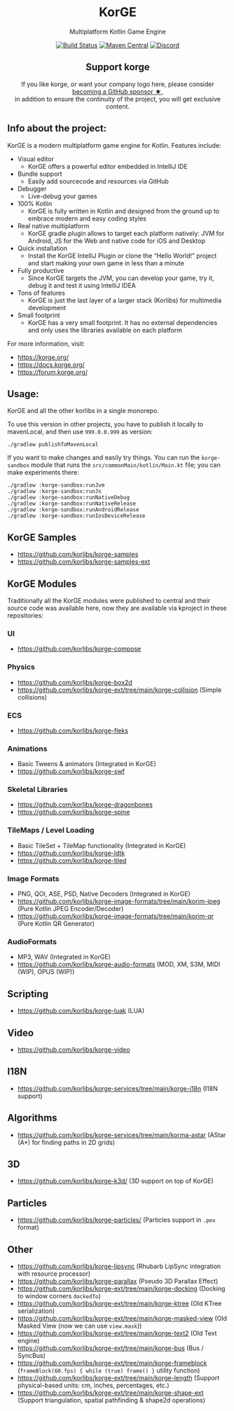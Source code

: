 <h1 align="center">KorGE</h1>
<p align="center">Multiplatform Kotlin Game Engine</p>

<!-- BADGES -->
<p align="center">
	<a href="https://github.com/korlibs/korge/actions"><img alt="Build Status" src="https://github.com/korlibs/korge/workflows/CI/badge.svg" /></a>
    <a href="https://search.maven.org/artifact/com.soywiz.korlibs.korge.plugins/korge-gradle-plugin?eh="><img alt="Maven Central" src="https://img.shields.io/maven-central/v/com.soywiz.korlibs.korge.plugins/korge-gradle-plugin"></a>
	<a href="https://discord.korge.org/"><img alt="Discord" src="https://img.shields.io/discord/728582275884908604?logo=discord&label=Discord" /></a>
</p>
<!-- /BADGES -->

<!-- SUPPORT -->
<h2 align="center">Support korge</h2>
<p align="center">
If you like korge, or want your company logo here, please consider <a href="https://github.com/sponsors/soywiz">becoming a GitHub sponsor ★</a>,<br />
in addition to ensure the continuity of the project, you will get exclusive content.
</p>
<!-- /SUPPORT -->

## Info about the project:

KorGE is a modern multiplatform game engine for Kotlin. Features include:

* Visual editor
  * KorGE offers a powerful editor embedded in IntelliJ IDE
* Bundle support
  * Easily add sourcecode and resources via GitHub
* Debugger
  * Live-debug your games
* 100% Kotlin
  * KorGE is fully written in Kotlin and designed from the ground up to embrace modern and easy coding styles
* Real native multiplatform
  * KorGE gradle plugin allows to target each platform natively: JVM for Android, JS for the Web and native code for iOS and Desktop
* Quick installation
  * Install the KorGE IntelliJ Plugin or clone the “Hello World!” project and start making your own game in less than a minute
* Fully productive
  * Since KorGE targets the JVM, you can develop your game, try it, debug it and test it using IntelliJ IDEA
* Tons of features
  * KorGE is just the last layer of a larger stack (Korlibs) for multimedia development
* Small footprint
  * KorGE has a very small footprint. It has no external dependencies and only uses the libraries available on each platform

For more information, visit:

* <https://korge.org/>
* <https://docs.korge.org/>
* <https://forum.korge.org/>

## Usage:

KorGE and all the other korlibs in a single monorepo.

To use this version in other projects,
you have to publish it locally to mavenLocal,
and then use `999.0.0.999` as version: 

```shell script
./gradlew publishToMavenLocal
```

If you want to make changes and easily try things.
You can run the `korge-sandbox` module that runs
the `src/commonMain/kotlin/Main.kt` file;
you can make experiments there:

```shell script
./gradlew :korge-sandbox:runJvm
./gradlew :korge-sandbox:runJs
./gradlew :korge-sandbox:runNativeDebug
./gradlew :korge-sandbox:runNativeRelease
./gradlew :korge-sandbox:runAndroidRelease
./gradlew :korge-sandbox:runIosDeviceRelease
```

## KorGE Samples

* <https://github.com/korlibs/korge-samples>
* <https://github.com/korlibs/korge-samples-ext>

## KorGE Modules

Traditionally all the KorGE modules were published to central and their source code was available here,
now they are available via kproject in these repositories:

### UI

* <https://github.com/korlibs/korge-compose>

### Physics

* <https://github.com/korlibs/korge-box2d>
* <https://github.com/korlibs/korge-ext/tree/main/korge-collision> (Simple collisions)

### ECS

* <https://github.com/korlibs/korge-fleks>

### Animations

* Basic Tweens & animators (Integrated in KorGE)
* <https://github.com/korlibs/korge-swf>

### Skeletal Libraries

* <https://github.com/korlibs/korge-dragonbones>
* <https://github.com/korlibs/korge-spine>

### TileMaps / Level Loading

* Basic TileSet + TileMap functionality (Integrated in KorGE)
* <https://github.com/korlibs/korge-ldtk>
* <https://github.com/korlibs/korge-tiled>

### Image Formats

* PNG, QOI, ASE, PSD, Native Decoders (Integrated in KorGE)
* <https://github.com/korlibs/korge-image-formats/tree/main/korim-jpeg> (Pure Kotlin JPEG Encoder/Decoder)
* <https://github.com/korlibs/korge-image-formats/tree/main/korim-qr> (Pure Kotlin QR Generator)

### AudioFormats

* MP3, WAV (Integrated in KorGE)
* <https://github.com/korlibs/korge-audio-formats> (MOD, XM, S3M, MIDI (WIP), OPUS (WIP))

## Scripting

* <https://github.com/korlibs/korge-luak> (LUA)

## Video

* <https://github.com/korlibs/korge-video>

## I18N

* <https://github.com/korlibs/korge-services/tree/main/korge-i18n> (I18N support)

## Algorithms

* <https://github.com/korlibs/korge-services/tree/main/korma-astar> (AStar (A*) for finding paths in 2D grids)

## 3D

* <https://github.com/korlibs/korge-k3d/> (3D support on top of KorGE)

## Particles

* <https://github.com/korlibs/korge-particles/> (Particles support in `.pex` format)

## Other

* <https://github.com/korlibs/korge-lipsync> (Rhubarb LipSync integration with resource processor)
* <https://github.com/korlibs/korge-parallax> (Pseudo 3D Parallax Effect)
* <https://github.com/korlibs/korge-ext/tree/main/korge-docking> (Docking to window corners `dockedTo`)
* <https://github.com/korlibs/korge-ext/tree/main/korge-ktree> (Old KTree serialization)
* <https://github.com/korlibs/korge-ext/tree/main/korge-masked-view> (Old Masked View (now we can use `view.mask`))
* <https://github.com/korlibs/korge-ext/tree/main/korge-text2> (Old Text engine)
* <https://github.com/korlibs/korge-ext/tree/main/korge-bus> (Bus / SyncBus)
* <https://github.com/korlibs/korge-ext/tree/main/korge-frameblock> (`frameBlock(60.fps) { while (true) frame() }` utility function)
* <https://github.com/korlibs/korge-ext/tree/main/korge-length> (Support physical-based units: cm, inches, percentages, etc.)
* <https://github.com/korlibs/korge-ext/tree/main/korge-shape-ext> (Support triangulation, spatial pathfinding & shape2d operations)
